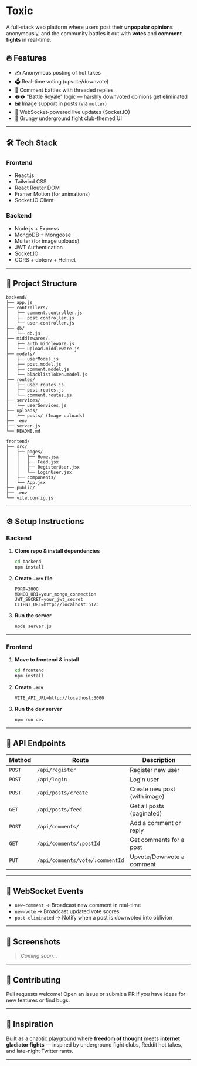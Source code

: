 # Toxic


A full-stack web platform where users post their **unpopular opinions** anonymously, and the community battles it out with **votes** and **comment fights** in real-time.

## 🔥 Features

- ✍️ Anonymous posting of hot takes
- 🗳️ Real-time voting (upvote/downvote)
- 💬 Comment battles with threaded replies
- �� "Battle Royale" logic — harshly downvoted opinions get eliminated
- 🖼️ Image support in posts (via `multer`)
- 🧠 WebSocket-powered live updates (Socket.IO)
- 🎨 Grungy underground fight club-themed UI

---

## 🛠️ Tech Stack

### Frontend
- React.js
- Tailwind CSS
- React Router DOM
- Framer Motion (for animations)
- Socket.IO Client

### Backend
- Node.js + Express
- MongoDB + Mongoose
- Multer (for image uploads)
- JWT Authentication
- Socket.IO
- CORS + dotenv + Helmet

---

## 🚀 Project Structure

```
backend/
├── app.js
├── controllers/
│   ├── comment.controller.js
│   ├── post.controller.js
│   └── user.controller.js
├── db/
│   └── db.js
├── middlewares/
│   ├── auth.middleware.js
│   └── upload.middleware.js
├── models/
│   ├── userModel.js
│   ├── post.model.js
│   ├── comment.model.js
│   └── blacklistToken.model.js
├── routes/
│   ├── user.routes.js
│   ├── post.routes.js
│   └── comment.routes.js
├── services/
│   └── userServices.js
├── uploads/
│   └── posts/ (Image uploads)
├── .env
├── server.js
└── README.md

frontend/
├── src/
│   ├── pages/
│   │   ├── Home.jsx
│   │   ├── Feed.jsx
│   │   ├── RegisterUser.jsx
│   │   └── LoginUser.jsx
│   ├── components/
│   └── App.jsx
├── public/
├── .env
└── vite.config.js
```

---

## ⚙️ Setup Instructions

### Backend

1. **Clone repo & install dependencies**
   ```bash
   cd backend
   npm install
   ```

2. **Create `.env` file**
   ```env
   PORT=3000
   MONGO_URI=your_mongo_connection
   JWT_SECRET=your_jwt_secret
   CLIENT_URL=http://localhost:5173
   ```

3. **Run the server**
   ```bash
   node server.js
   ```

---

### Frontend

1. **Move to frontend & install**
   ```bash
   cd frontend
   npm install
   ```

2. **Create `.env`**
   ```env
   VITE_API_URL=http://localhost:3000
   ```

3. **Run the dev server**
   ```bash
   npm run dev
   ```

---

## 🔪 API Endpoints

| Method | Route | Description |
|--------|-------|-------------|
| `POST` | `/api/register` | Register new user |
| `POST` | `/api/login` | Login user |
| `POST` | `/api/posts/create` | Create new post (with image) |
| `GET`  | `/api/posts/feed` | Get all posts (paginated) |
| `POST` | `/api/comments/` | Add a comment or reply |
| `GET`  | `/api/comments/:postId` | Get comments for a post |
| `PUT`  | `/api/comments/vote/:commentId` | Upvote/Downvote a comment |

---

## 🔴 WebSocket Events

- `new-comment` → Broadcast new comment in real-time
- `new-vote` → Broadcast updated vote scores
- `post-eliminated` → Notify when a post is downvoted into oblivion

---

## 📸 Screenshots

> _Coming soon..._

---

## 🤝 Contributing

Pull requests welcome! Open an issue or submit a PR if you have ideas for new features or find bugs.

---

## 🧠 Inspiration

Built as a chaotic playground where **freedom of thought** meets **internet gladiator fights** — inspired by underground fight clubs, Reddit hot takes, and late-night Twitter rants.

---


